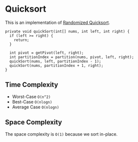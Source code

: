 # Quicksort
This is an implementation of [Randomized Quicksort](https://en.wikipedia.org/wiki/Quicksort).

```
private void quickSort(int[] nums, int left, int right) {
  if (left >= right) {
    return;
  }

  int pivot = getPivot(left, right);
  int partitionIndex = partition(nums, pivot, left, right);
  quickSort(nums, left, partitionIndex - 1);
  quickSort(nums, partitionIndex + 1, right);
}
```


## Time Complexity
- Worst-Case `O(n^2)`
- Best-Case `O(nlogn)`
- Average Case `O(nlogn)`


## Space Complexity
The space complexity is `O(1)` because we sort in-place.
